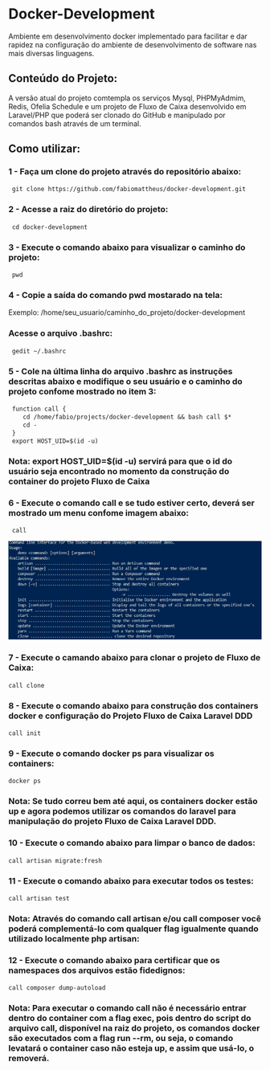 # Docker-Development
   Ambiente em desenvolvimento docker implementado para facilitar e dar rapidez na configuração do ambiente de desenvolvimento de software nas mais diversas linguagens. 
   
## Conteúdo do Projeto:  
   A versão atual do projeto comtempla os serviços Mysql, PHPMyAdmim, Redis, Ofelia Schedule e um projeto de Fluxo de Caixa desenvolvido em Laravel/PHP que poderá ser clonado do GitHub e manipulado por comandos bash através de um terminal.
   
 ## Como utilizar:
 ### 1 - Faça um clone do projeto através do repositório abaixo:
     git clone https://github.com/fabiomattheus/docker-development.git
 
 ### 2 - Acesse a raiz do diretório do projeto:
     cd docker-development
 
 ### 3 - Execute o comando abaixo para visualizar o caminho do projeto:
     pwd
 
 ### 4 - Copie a saída do comando pwd mostarado na tela:
 Exemplo: /home/seu_usuario/caminho_do_projeto/docker-development
 
 ### Acesse o arquivo .bashrc:
     gedit ~/.bashrc

 ### 5 - Cole na última linha do arquivo .bashrc as instruções descritas abaixo e modifique o seu usuário e o caminho do projeto confome mostrado no item 3: 
     function call { 
        cd /home/fabio/projects/docker-development && bash call $* 
        cd -
     }
     export HOST_UID=$(id -u)
 
 ### Nota: export HOST_UID=$(id -u) servirá para que o id do usuário seja encontrado no momento da construção do container do projeto Fluxo de Caixa    
    
 ### 6 - Execute o comando call e se tudo estiver certo, deverá ser mostrado um menu confome imagem abaixo:   
     call
     
![alt text](https://github.com/fabiomattheus/docker-development/blob/main/menu-docker-development.png)

### 7 - Execute o camando abaixo para clonar o projeto de Fluxo de Caixa:
    call clone

### 8 - Execute o comando abaixo para construção dos containers docker e configuração do Projeto Fluxo de Caixa Laravel DDD
    call init
 
### 9 - Execute o comando docker ps para visualizar os containers:
    docker ps 
    
### Nota: Se tudo correu bem até aqui,  os containers docker estão up e agora podemos utilizar os comandos do laravel para manipulação do projeto Fluxo de Caixa Laravel DDD.

### 10 - Execute o comando abaixo para limpar o banco de dados:
    call artisan migrate:fresh

### 11 - Execute o comando abaixo para executar todos os testes:
    call artisan test

### Nota: Através do comando call artisan e/ou call composer você poderá complementá-lo com qualquer flag igualmente quando utilizado localmente php artisan:

### 12 - Execute o comando abaixo para certificar que os namespaces dos arquivos estão fidedignos:
    call composer dump-autoload

### Nota: Para executar o comando call não é necessário entrar dentro do container com a flag exec, pois dentro do script do arquivo call, disponível na raiz do projeto, os comandos docker são executados com a flag run --rm, ou seja, o comando levatará o container caso não esteja up, e assim que usá-lo, o removerá.  



    
    
 


    
